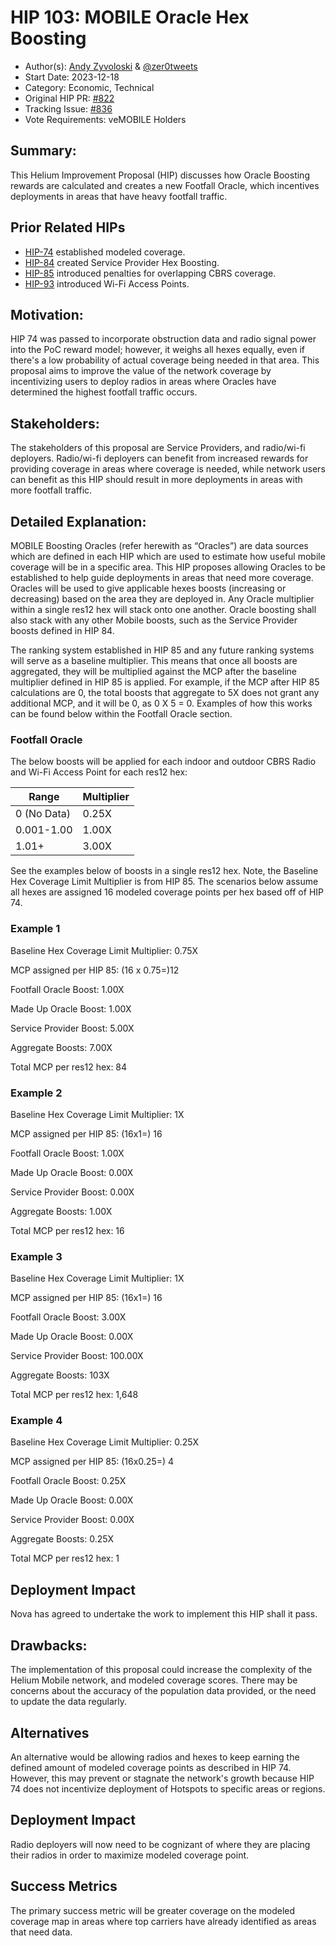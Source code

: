 # HIP 103: MOBILE Oracle Hex Boosting

- Author(s): [Andy Zyvoloski](https://github.com/heatedlime) & [@zer0tweets](https://github.com/zer0tweets)
- Start Date: 2023-12-18
- Category: Economic, Technical
- Original HIP PR: [#822](https://github.com/helium/HIP/pull/822)
- Tracking Issue: [#836](https://github.com/helium/HIP/issues/836)
- Vote Requirements: veMOBILE Holders

## Summary:
This Helium Improvement Proposal (HIP) discusses how Oracle Boosting rewards are calculated and creates a new Footfall Oracle, which incentives deployments in areas that have heavy footfall traffic. 

## Prior Related HIPs

* [HIP-74](https://github.com/helium/HIP/blob/main/0074-mobile-poc-modeled-coverage-rewards.md) established modeled coverage.
* [HIP-84](https://github.com/helium/HIP/blob/main/0084-service-provider-hex-boosting.md) created Service Provider Hex Boosting.
* [HIP-85](https://github.com/helium/HIP/blob/main/0085-mobile-hex-coverage-limit.md) introduced penalties for overlapping CBRS coverage.
* [HIP-93](https://github.com/helium/HIP/blob/main/0093-addition-of-wifi-aps-to-mobile-subdao.md) introduced Wi-Fi Access Points. 

## Motivation:
HIP 74 was passed to incorporate obstruction data and radio signal power into the PoC reward model; however, it weighs all hexes equally, even if there's a low probability of actual coverage being needed in that area. This proposal aims to improve the value of the network coverage by incentivizing users to deploy radios in areas where Oracles have determined the highest footfall traffic occurs. 

## Stakeholders:
The stakeholders of this proposal are Service Providers, and radio/wi-fi deployers. Radio/wi-fi deployers can benefit from increased rewards for providing coverage in areas where coverage is needed, while network users can benefit as this HIP should result in more deployments in areas with more footfall traffic. 

## Detailed Explanation:
MOBILE Boosting Oracles (refer herewith as “Oracles”) are data sources which are defined in each HIP which are used to estimate how useful mobile coverage will be in a specific area. This HIP proposes allowing Oracles to be established to help guide deployments in areas that need more coverage. Oracles will be used to give applicable hexes boosts (increasing or decreasing) based on the area they are deployed in. Any Oracle multiplier within a single res12 hex will stack onto one another. Oracle boosting shall also stack with any other Mobile boosts, such as the Service Provider boosts defined in HIP 84. 

The ranking system established in HIP 85 and any future ranking systems will serve as a baseline multiplier. This means that once all boosts are aggregated, they will be multiplied against the MCP after the baseline multiplier defined in HIP 85 is applied. For example, if the MCP after HIP 85 calculations are 0, the total boosts that aggregate to 5X does not grant any additional MCP, and it will be 0, as 0 X 5 = 0. 
Examples of how this works can be found below within the Footfall Oracle section.

### Footfall Oracle  

The below boosts will be applied for each indoor and outdoor CBRS Radio and Wi-Fi Access Point for each res12 hex: 


|Range       | Multiplier |
|------------|------------|
| 0 (No Data)| 0.25X      |
| 0.001-1.00 | 1.00X      |
| 1.01+      | 3.00X      |


See the examples below of boosts in a single res12 hex. Note, the Baseline Hex Coverage Limit Multiplier is from HIP 85. The scenarios below assume all hexes are assigned 16 modeled coverage points per hex based off of HIP 74.

### Example 1
Baseline Hex Coverage Limit Multiplier: 0.75X

MCP assigned per HIP 85: (16 x 0.75=)12

Footfall Oracle Boost: 1.00X

Made Up Oracle Boost: 1.00X

Service Provider Boost: 5.00X

Aggregate Boosts: 7.00X 

Total MCP per res12 hex: 84


### Example 2
Baseline Hex Coverage Limit Multiplier: 1X

MCP assigned per HIP 85: (16x1=) 16

Footfall Oracle Boost: 1.00X

Made Up Oracle Boost: 0.00X

Service Provider Boost: 0.00X

Aggregate Boosts: 1.00X 

Total MCP per res12 hex: 16


### Example 3
Baseline Hex Coverage Limit Multiplier: 1X

MCP assigned per HIP 85: (16x1=) 16

Footfall Oracle Boost: 3.00X

Made Up Oracle Boost: 0.00X

Service Provider Boost: 100.00X

Aggregate Boosts: 103X 

Total MCP per res12 hex: 1,648 


### Example 4
Baseline Hex Coverage Limit Multiplier: 0.25X

MCP assigned per HIP 85: (16x0.25=) 4

Footfall Oracle Boost: 0.25X

Made Up Oracle Boost: 0.00X

Service Provider Boost: 0.00X

Aggregate Boosts: 0.25X 

Total MCP per res12 hex: 1


## Deployment Impact
Nova has agreed to undertake the work to implement this HIP shall it pass. 

## Drawbacks:
The implementation of this proposal could increase the complexity of the Helium Mobile network, and modeled coverage scores. There may be concerns about the accuracy of the population data provided, or the need to update the data regularly. 


## Alternatives
An alternative would be allowing radios and hexes to keep earning the defined amount of modeled coverage points as described in HIP 74. However, this may prevent or stagnate the network's growth because HIP 74 does not incentivize deployment of Hotspots to specific areas or regions. 


## Deployment Impact
Radio deployers will now need to be cognizant of where they are placing their radios in order to maximize modeled coverage point.

## Success Metrics
The primary success metric will be greater coverage on the modeled coverage map in areas where top carriers have already identified as areas that need data. 



